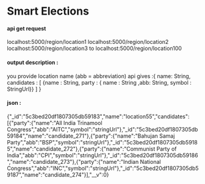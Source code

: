 # Smart Elections 

#### api get request 
localhost:5000/region/location1
localhost:5000/region/location2
localhost:5000/region/location3
to 
localhost:5000/region/location100

#### output description : 
you provide location name 
(abb = abbreviation)
api gives   :{
    name:    String,
    candidates : [ {name : String, party : { name : String ,abb: String, symbol : StringUrl}} ]
    }
#### json : 
{"_id":"5c3bed20df1807305db59183","name":"location55","candidates":[{"party":{"name":"All India Trinamool Congress","abb":"AITC","symbol":"stringUrl"},"_id":"5c3bed20df1807305db59184","name":"candidate_271"},{"party":{"name":"Bahujan Samaj Party","abb":"BSP","symbol":"stringUrl"},"_id":"5c3bed20df1807305db59185","name":"candidate_272"},{"party":{"name":"Communist Party of India","abb":"CPI","symbol":"stringUrl"},"_id":"5c3bed20df1807305db59186","name":"candidate_273"},{"party":{"name":"Indian National Congress","abb":"INC","symbol":"stringUrl"},"_id":"5c3bed20df1807305db59187","name":"candidate_274"}],"__v":0}